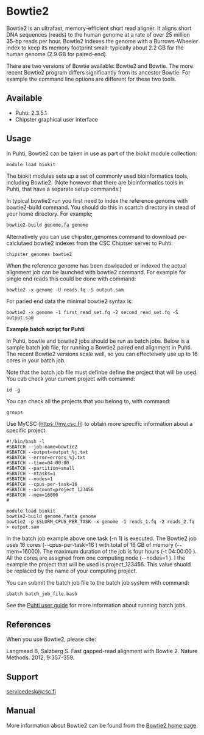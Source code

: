 # Bowtie2

Bowtie2 is an ultrafast, memory-efficient short read aligner. It aligns short DNA sequences (reads) 
to the human genome at a rate of over 25 million 35-bp reads per hour. Bowtie2 indexes the genome 
with a Burrows-Wheeler index to keep its memory footprint small: typically about 2.2 GB for the 
human genome (2.9 GB for paired-end).

There are two versions of Bowtie available: Bowtie2 and Bowtie.  The more recent Bowtie2 program differs 
significantly from its ancestor Bowtie. For example the command line options are different for these two tools.

## Available

-   Puhti: 2.3.5.1
-   Chipster graphical user interface


## Usage

In Puhti, Bowtie2 can be taken in use as part of the _biokit_ module collection:

```bash
module load biokit
```
The biokit modules sets up a set of commonly used bioinformatics tools, including  Bowtie2. (Note however that there are bioinformatics tools in Puhti,
 that have a separate setup commands.)

In typical bowtie2 run you first need to index the reference genome with bowtie2-build command. You should do this in scartch directory in stead of your 
home directory. For example;

```bash
bowtie2-build genome.fa genome
```
Alternatively you can use chipster_genomes command to download pe-calclutaed bowtie2 indexes from the CSC Chiptser server to Puhti:

```
chipster_genomes bowtie2
``` 
When the reference genome has been dowloaded or indexed the actual alignment job can be launched with bowtie2 command. For example for single end reads this could be done with command:

```
bowtie2 -x genome -U reads.fq -S output.sam
```

For paried end data the minimal bowtie2 syntax is:
```
bowtie2 -x genome -1 first_read_set.fq -2 second_read_set.fq -S output.sam
``` 

**Example batch script for Puhti**

In Puhti, bowtie and bowtie2 jobs should be run  as batch jobs. Below is a sample batch job file, 
for running a Bowtie2 paired end alignment in Puhti. The recent Bowtie2 versions scale well, so you can effecteively use up 
to 16 cores in your batch job.

Note that the batch job file must definbe define the project that will be used.
You cab check your current  project with comamnd:

```
id -g
```

You can check all the projects that you belong to, with command:

```
groups
``` 

Use MyCSC (https://my.csc.fi) to obtain more specific information about a
specific project.


```
#!/bin/bash -l
#SBATCH --job-name=bowtie2
#SBATCH --output=output_%j.txt
#SBATCH --error=errors_%j.txt
#SBATCH --time=04:00:00
#SBATCH --partition=small
#SBATCH --ntasks=1
#SBATCH --nodes=1  
#SBATCH --cpus-per-task=16
#SBATCH --account=project_123456
#SBATCH --mem=16000
#

module load biokit
bowtie2-build genome.fasta genome
bowtie2 -p $SLURM_CPUS_PER_TASK -x genome -1 reads_1.fq -2 reads_2.fq > output.sam
```

In the batch job example above one task (-n 1) is executed. The Bowtie2 job uses 16 cores (--cpus-per-task=16 ) with total of 16 GB of memory (--mem=16000). 
The maximum duration of the job is four hours (-t 04:00:00 ). 
All the cores are assigned from one computing node (--nodes=1 ). 
I the example the project that will be used is project_123456. This value shuold be replaced by the name of your computing project.

You can submit the batch job file to the batch job system with command:

```
sbatch batch_job_file.bash
```
See the [Puhti user guide](https://docs.csc.fi/#computing/running/getting-started) for more information about running batch jobs.
## References

When you use Bowtie2, please cite:

Langmead B, Salzberg S. Fast gapped-read alignment with Bowtie 2. Nature Methods. 2012, 9:357-359.

## Support

servicedesk@csc.fi

## Manual

More information about Bowtie2 can be found from the [Bowtie2 home page](https://github.com/BenLangmead/bowtie2/blob/master/README.md).

